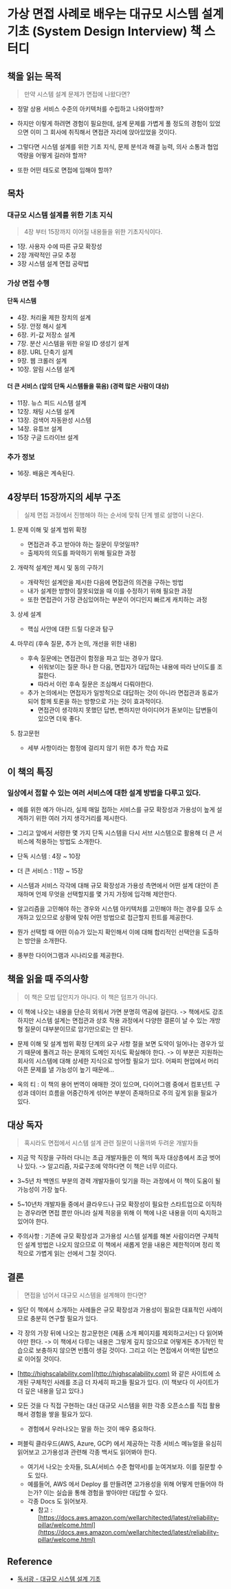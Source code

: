 # 가상 면접 사례로 배우는 대규모 시스템 설계 기초 (System Design Interview) 책 스터디

## 책을 읽는 목적

> 만약 시스템 설계 문제가 면접에 나왔다면?

- 정말 상용 서비스 수준의 아키텍처를 수립하고 나와야할까?
- 하지만 이렇게 하려면 경험이 필요한데, 설계 문제를 가볍게 풀 정도의 경험이 있었으면 이미 그 회사에 취직해서 면접관 자리에 앉아있었을 것이다.

- 그렇다면 시스템 설계를 위한 기초 지식, 문제 분석과 해결 능력, 의사 소통과 협업 역량을 어떻게 길러야 할까?
- 또한 어떤 태도로 면접에 임해야 할까?

## 목차

### 대규모 시스템 설계를 위한 기초 지식

> 4장 부터 15장까지 이어질 내용들을 위한 기초지식이다.

- 1장. 사용자 수에 따른 규모 확장성<br/>
- 2장 개략적인 규모 추정<br/>
- 3장 시스템 설계 면접 공략법<br/>

### 가상 면접 수행

#### 단독 시스템

- 4장. 처리율 제한 장치의 설계<br/>
- 5장. 안정 해시 설계<br/>
- 6장. 키-값 저장소 설계<br/>
- 7장. 분산 시스템을 위한 유일 ID 생성기 설계<br/>
- 8장. URL 단축기 설계<br/>
- 9장. 웹 크롤러 설계<br/>
- 10장. 알림 시스템 설계<br/>

#### 더 큰 서비스 (앞의 단독 시스템들을 묶음) (경력 많은 사람이 대상)

- 11장. 뉴스 피드 시스템 설계<br/>
- 12장. 채팅 시스템 설계<br/>
- 13장. 검색어 자동완성 시스템<br/>
- 14장. 유튜브 설계<br/>
- 15장 구글 드라이브 설계<br/>

### 추가 정보

- 16장. 배움은 계속된다.<br/>

## 4장부터 15장까지의 세부 구조

> 실제 면접 과정에서 진행해야 하는 순서에 맞춰 단계 별로 설명이 나온다.

1. 문제 이해 및 설계 범위 확정
   - 면접관과 주고 받아야 하는 질문이 무엇일까?
   - 출제자의 의도를 파악하기 위해 필요한 과정
  

2. 개략적 설계안 제시 및 동의 구하기
   - 개략적인 설계안을 제시한 다음에 면접관의 의견을 구하는 방법
   - 내가 설계한 방향이 잘못되었을 때 이를 수정하기 위해 필요한 과정
   - 또한 면접관이 가장 관심있어하는 부분이 어디인지 빠르게 캐치하는 과정

3. 상세 설계
   - 핵심 사안에 대한 드릴 다운과 탐구

4. 마무리 (후속 질문, 추가 논의, 개선을 위한 내용)
   - 후속 질문에는 면접관이 함정을 파고 있는 경우가 많다.
     - 쉬워보이는 질문 하나 한 다음, 면접자가 대답하는 내용에 따라 난이도를 조젏한다.
     - 따라서 이런 후속 질문은 조심해서 다뤄야한다.
   - 추가 논의에서는 면접자가 일방적으로 대답하는 것이 아니라 면접관과 동료가 되어 함께 토론을 하는 방향으로 가는 것이 효과적이다.
     - 면접관이 생각하지 못했던 답변, 뻔하지만 아이디어가 돋보이는 답변들이 있으면 더욱 좋다.

5. 참고문헌
   - 세부 사항이라는 함정에 걸리지 않기 위한 추가 학습 자료

## 이 책의 특징

### 일상에서 접할 수 있는 여러 서비스에 대한 설계 방법을 다루고 있다.

- 예를 위한 예가 아니라, 실제 매일 접하는 서비스를 규모 확장성과 가용성이 높게 설계하기 위한 여러 가지 생각거리를 제시한다.
- 그리고 앞에서 서령한 몇 가지 단독 시스템을 다시 서브 시스템으로 활용해 더 큰 서비스에 적용하는 방법도 소개한다.

- 단독 시스템 : 4장 ~ 10장
- 더 큰 서비스 : 11장 ~ 15장

- 시스템과 서비스 각각에 대해 규모 확장성과 가용성 측면에서 어떤 설계 대안이 존재하며 언제 무엇을 선택할지를 몇 가지 가정에 입각해 제안한다.

- 알고리즘을 고민해야 하는 경우와 시스템 아키텍처를 고민해야 하는 경우를 모두 소개하고 있으므로 상황에 맞춰 어떤 방법으로 접근할지 힌트를 제공한다.

- 뭔가 선택할 때 어떤 이슈가 있는지 확인해서 이에 대해 합리적인 선택안을 도출하는 방안을 소개한다.

- 풍부한 다이어그램과 시나리오를 제공한다.

## 책을 읽을 때 주의사항

> 이 책은 모법 답안지가 아니다.
> 이 책은 덤프가 아니다.

- 이 책에 나오는 내용을 단순히 외워서 가면 분명히 역공에 걸린다. -> 책에서도 강조하지만 시스템 설계는 면접관과 상호 작용 과정에서 다양한 결론이 날 수 있는 개방형 질문이 대부분이므로 암기만으로는 안 된다.

- 문제 이해 및 설계 범위 확정 단계의 요구 사항 절을 보면 도약이 일어나는 경우가 있기 때문에 풀려고 하는 문제의 도메인 지식도 확실해야 한다. -> 이 부분은 지원하는 회사의 시스템에 대해 상세한 지식으로 방어할 필요가 있다. 어짜피 현업에서 머리 아픈 문제를 낼 가능성이 높기 때문에...

- 옥의 티 : 이 책의 용어 번역이 애매한 것이 있으며, 다이어그램 중에서 컴포넌트 구성과 데이터 흐름을 어중간하게 섞어쓴 부분이 존재하므로 주의 깊게 읽을 필요가 있다.

## 대상 독자

> 혹시라도 면접에서 시스템 설계 관련 질문이 나올까봐 두려운 개발자들

- 지금 막 직장을 구하러 다니는 초급 개발자들은 이 책의 독자 대상층에서 조금 벗어나 있다. -> 알고리즘, 자료구조에 약하다면 이 책은 너무 이르다.
- 3~5년 차 백엔드 부분의 경력 개발자들이 잊기을 하는 과정에서 이 책이 도움이 될 가능성이 가장 높다.
- 5~10년차 개발자들 중에서 클라우드나 규모 확장성이 필요한 스타트업으로 이직하는 경우라면 면접 뿐만 아니라 실제 적응을 위해 이 책에 나온 내용을 이미 숙지하고 있어야 한다.

- 주의사항 : 기존에 규모 확장성과 고가용성 시스템 설계를 해본 사람이라면 구체적인 설계 방법은 나오지 않으므로 이 책에서 새롭게 얻을 내용은 제한적이며 정리 목적으로 가볍게 읽는 선에서 그칠 것이다.

## 결론

> 면접을 넘어서 대규모 시스템을 설계해야 한다면?

- 일단 이 책에서 소개하는 사례들은 규모 확장성과 가용성이 필요한 대표적인 사례이므로 충분히 연구할 필요가 있다.

- 각 장의 가장 뒤에 나오는 참고문헌은 (제품 소개 페이지를 제외하고서는) 다 읽어봐야만 한다. -> 이 책에서 다루는 내용은 그렇게 깊지 않으므로 어떻게든 추가적인 학습으로 보충하지 않으면 빈틈이 생길 것이다. 그리고 이는 면접에서 어색한 답변으로 이어질 것이다.

- [http://highscalability.com](http://highscalability.com) 와 같은 사이트에 소개된 구체적인 사례를 조금 더 자세히 파고들 필요가 있다. (이 책보다 이 사이트가 더 깊은 내용을 담고 있다.)

- 모든 것을 다 직접 구현하는 대신 대규모 시스템을 위한 각종 오픈소스를 직접 활용해서 경험을 쌓을 필요가 있다.
  - 경험에서 우러나오는 말을 하는 것이 매우 중요하다.

- 퍼블릭 클라우드(AWS, Azure, GCP) 에서 제공하는 각종 서비스 메뉴얼을 유심히 읽어보고 고가용성과 관련해 각종 백서도 읽어봐야 한다.
  - 여기서 나오는 숫자들, SLA(서비스 수준 협약서)를 눈여겨보자. 이를 질문할 수도 있다.
  - 예를들어, AWS 에서 Deploy 를 만들려면 고가용성을 위해 어떻게 만들어야 하는가? 이는 실습을 통해 경험을 쌓아야만 대답할 수 있다.
  - 각종 Docs 도 읽어보자.
    - 참고 : [https://docs.aws.amazon.com/wellarchitected/latest/reliability-pillar/welcome.html](https://docs.aws.amazon.com/wellarchitected/latest/reliability-pillar/welcome.html)


## Reference
- [독서광 - 대규모 시스템 설계 기초](https://www.youtube.com/live/KRIY7Y_8AKY?si=rUmeCRbslHV1gDZ-)

